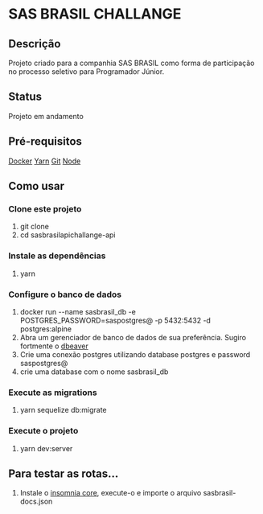 <h1>SAS BRASIL CHALLANGE</h1>

<h2>Descrição</h2>
<p>Projeto criado para a companhia SAS BRASIL como forma de participação no processo seletivo para Programador Júnior.</p>

<h2>Status</h2>
<p>Projeto em andamento</p>

<h2>Pré-requisitos</h2>
<a href="https://www.docker.com/products/docker-desktop">Docker</a>
<a href="https://classic.yarnpkg.com/en/docs/install/#mac-stable">Yarn</a>
<a href="https://git-scm.com/downloads">Git</a>
<a href="https://nodejs.org/en/download/">Node</a>

<h2>Como usar</h2>

<h3>Clone este projeto</h3>
<ol>
    <li>git clone </li>
    <li>cd sasbrasilapichallange-api</li>
</ol>

<h3>Instale as dependências</h3>
<ol>
    <li>yarn</li>
</ol>

<h3>Configure o banco de dados</h3>
<ol>
    <li>docker run --name sasbrasil_db -e POSTGRES_PASSWORD=saspostgres@ -p 5432:5432 -d postgres:alpine</li>
    <li>Abra um gerenciador de banco de dados de sua preferência. Sugiro fortmente o <a href="https://dbeaver.io/">dbeaver</a></li>
    <li>Crie uma conexão postgres utilizando database postgres e password saspostgres@</li>
    <li>crie uma database com o nome sasbrasil_db</li>
</ol>

<h3>Execute as migrations</h3>
<ol>
    <li>yarn sequelize db:migrate</li>
</ol>

<h3>Execute o projeto</h3>
<ol>
    <li>yarn dev:server</li>
</ol>

<h2>Para testar as rotas...</h2>
<ol>
    <li>Instale o <a href="https://insomnia.rest/download/">insomnia core</a>, execute-o e importe o arquivo sasbrasil-docs.json</li>
</ol>
